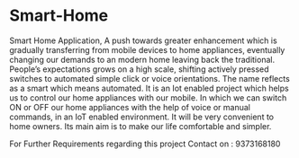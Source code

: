 # Smart-Home
Smart Home Application, A push towards greater enhancement which is gradually transferring from mobile devices to home appliances, eventually changing our demands to an modern home leaving back the traditional. People’s expectations grows on a high scale, shifting actively pressed switches to automated simple click or voice orientations. The name reflects as a smart which means automated. It is an Iot enabled project which helps us to control our home appliances with our mobile. In which we can switch ON or OFF our home appliances with the help of voice or manual commands, in an IoT enabled environment. It will be very convenient to home owners. Its main aim is to make our life comfortable and simpler.

For Further Requirements regarding this project Contact on : 9373168180
